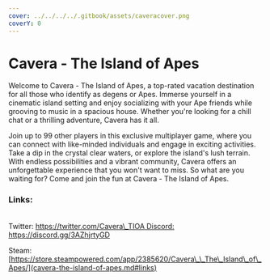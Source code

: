 ```yaml
---
cover: ../../../../.gitbook/assets/caveracover.png
coverY: 0
---
```


# Cavera - The Island of Apes

Welcome to Cavera - The Island of Apes, a top-rated vacation destination for all those who identify as degens or Apes. Immerse yourself in a cinematic island setting and enjoy socializing with your Ape friends while grooving to music in a spacious house. Whether you're looking for a chill chat or a thrilling adventure, Cavera has it all.

Join up to 99 other players in this exclusive multiplayer game, where you can connect with like-minded individuals and engage in exciting activities. Take a dip in the crystal clear waters, or explore the island's lush terrain. With endless possibilities and a vibrant community, Cavera offers an unforgettable experience that you won't want to miss. So what are you waiting for? Come and join the fun at Cavera - The Island of Apes.

### Links:

\
Twitter: [https://twitter.com/Cavera\_TIOA Discord: https://discord.gg/3AZhjrtyGD ](cavera-the-island-of-apes.md#links)

Steam: [https://store.steampowered.com/app/2385620/Cavera\_\_The\_Island\_of\_Apes/](cavera-the-island-of-apes.md#links)


